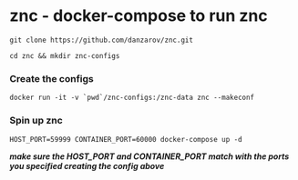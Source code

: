 # znc - docker-compose to run znc

`git clone https://github.com/danzarov/znc.git`

`cd znc && mkdir znc-configs`

### Create the configs

```
docker run -it -v `pwd`/znc-configs:/znc-data znc --makeconf
```

### Spin up znc 

`HOST_PORT=59999 CONTAINER_PORT=60000 docker-compose up -d`

***make sure the HOST_PORT and CONTAINER_PORT match with the ports you specified creating the config above***
